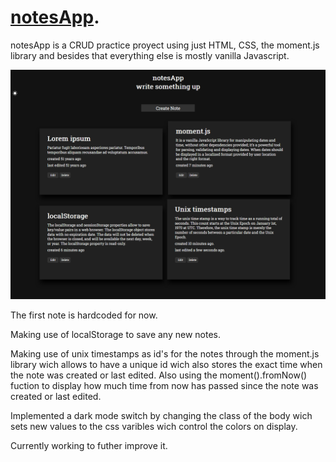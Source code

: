 # [notesApp](https://edands.github.io/notesApp/).
notesApp is a CRUD practice proyect using just HTML, CSS, the moment.js library and besides that everything else is mostly vanilla Javascript.

![app-screenshot](https://raw.githubusercontent.com/Edands/notesApp/master/resources/Screenshot_2021-01-20%20Notes%20App(1).png)

The first note is hardcoded for now. 

Making use of localStorage to save any new notes.

Making use of unix timestamps as id's for the notes through the moment.js library wich allows to have a unique id wich also stores the exact time when the note was created or last edited.
Also using the moment().fromNow() fuction to display how much time from now has passed since the note was created or last edited.

Implemented a dark mode switch by changing the class of the body wich sets new values to the css varibles wich control the colors on display. 

Currently working to futher improve it.

